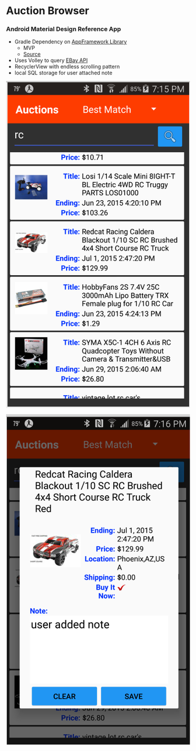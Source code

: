 # Auction Browser

### Android Material Design Reference App

* Gradle Dependency on [AppFramework Library](https://github.com/balch/MockTrade#application-framework)
    * MVP
    * [Source](https://github.com/balch/MockTrade/tree/master/AppFramework)
* Uses Volley to query [EBay API](http://developer.ebay.com/Devzone/finding/CallRef/findItemsByKeywords.html)
* RecyclerView with endless scrolling pattern
* local SQL storage for user attached note


![Screen Shot 1](./AuctionBrowser_ss1.png)

![Screen Shot 3](./AuctionBrowser_ss3.png)